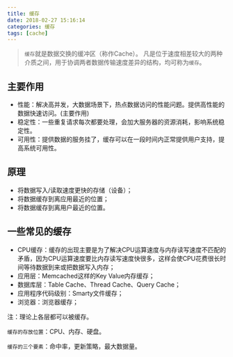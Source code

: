 ```yaml
---
title: 缓存
date: 2018-02-27 15:16:14
categories: 缓存
tags: [cache]
---
```


> `缓存`就是数据交换的缓冲区（称作Cache）。
> 凡是位于速度相差较大的两种介质之间，用于协调两者数据传输速度差异的结构，均可称为`缓存`。

## 主要作用

+ 性能：解决高并发，大数据场景下，热点数据访问的性能问题。提供高性能的数据快速访问。(主要作用)
+ 稳定性：一些重复请求每次都要处理，会加大服务器的资源消耗，影响系统稳定性。
+ 可用性：提供数据的服务挂了，缓存可以在一段时间内正常提供用户支持，提高系统可用性。

## 原理

+ 将数据写入/读取速度更快的存储（设备）；
+ 将数据缓存到离应用最近的位置；
+ 将数据缓存到离用户最近的位置。

## 一些常见的缓存

+ CPU缓存：缓存的出现主要是为了解决CPU运算速度与内存读写速度不匹配的矛盾，因为CPU运算速度要比内存读写速度快很多，这样会使CPU花费很长时间等待数据到来或把数据写入内存；
+ 应用层：Memcached这样的Key Value内存缓存；
+ 数据库层：Table Cache、Thread Cache、Query Cache；
+ 应用程序代码级别：Smarty文件缓存；
+ 浏览器：浏览器缓存；

注：理论上各层都可以被缓存。

`缓存的存放位置`：CPU、内存、硬盘。

`缓存的三个要素`：命中率，更新策略，最大数据量。

